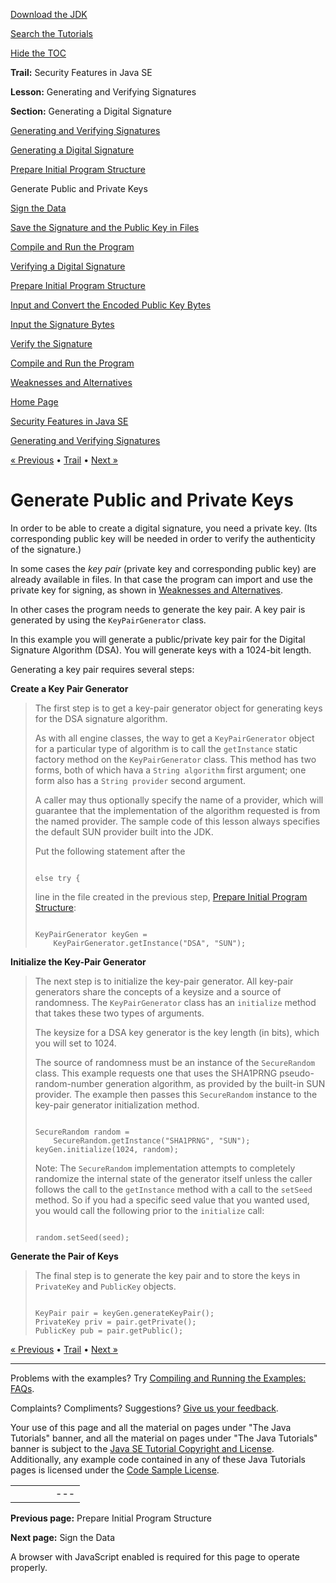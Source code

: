 [Download
the JDK](http://java.sun.com/javase/6/download.jsp)
  
[Search the
Tutorials](../../search.html)
  
[Hide the TOC](javascript:toggleLeft())

**Trail:** Security Features in Java SE
  
**Lesson:** Generating and Verifying Signatures
  
**Section:** Generating a Digital Signature

[Generating and Verifying Signatures](index.html)

[Generating a Digital Signature](gensig.html)

[Prepare Initial Program Structure](step1.html)

Generate Public and Private Keys

[Sign the Data](step3.html)

[Save the Signature and the Public Key in Files](step4.html)

[Compile and Run the Program](step5.html)

[Verifying a Digital Signature](versig.html)

[Prepare Initial Program Structure](vstep1.html)

[Input and Convert the Encoded Public Key Bytes](vstep2.html)

[Input the Signature Bytes](vstep3.html)

[Verify the Signature](vstep4.html)

[Compile and Run the Program](vstep5.html)

[Weaknesses and Alternatives](enhancements.html)

[Home Page](../../index.html)
>
[Security Features in Java SE](../index.html)
>
[Generating and Verifying Signatures](index.html)

[« Previous](step1.html) • [Trail](../TOC.html) • [Next »](step3.html)

# Generate Public and Private Keys

In order to be able to create a digital signature, you need a private
key. (Its corresponding public key will be needed in order to verify
the authenticity of the signature.)

In some cases the *key pair* (private
key and corresponding public key) are already available
in files. In that case the program can import and use the private key
for signing, as shown in
[Weaknesses and Alternatives](enhancements.html).

In other cases the program needs to generate the key pair.
A key pair is generated by using the `KeyPairGenerator` class.

In this example you will generate a public/private key pair for the
Digital Signature Algorithm (DSA). You will generate keys
with a 1024-bit length.

Generating a key pair requires several steps:

**Create a Key Pair Generator**
> The first step is to get a key-pair generator object for generating
> keys for the DSA signature algorithm.
>
> As with all engine classes, the way to get a
> `KeyPairGenerator` object for a particular type of algorithm
> is to call the `getInstance` static factory method on the
> `KeyPairGenerator` class. This method has two forms,
> both of which hava a `String algorithm` first argument;
> one form also has a `String provider` second argument.
>
> A caller may thus optionally specify the name of a provider,
> which will guarantee that the implementation of the algorithm
> requested is from the named provider.
> The sample code of this lesson always specifies the
> default SUN provider built into the JDK.
>
> Put the following statement after the
>
> ```
>
> else try {
>
> ```
>
> line in the file created in the previous step, [Prepare Initial Program Structure](step1.html):
>
> ```
>
> KeyPairGenerator keyGen =
>     KeyPairGenerator.getInstance("DSA", "SUN");
>
> ```

**Initialize the Key-Pair Generator**
> The next step is to initialize the key-pair generator.
> All key-pair generators share the concepts of a keysize and a
> source of randomness. The `KeyPairGenerator` class has an
> `initialize` method that takes these two types of arguments.
>
> The keysize for a DSA key generator is the key length (in bits), which
> you will set to 1024.
>
> The source of randomness must be an instance of the `SecureRandom`
> class. This example requests one that uses the SHA1PRNG
> pseudo-random-number generation algorithm, as provided by
> the built-in SUN provider. The example then passes this `SecureRandom`
> instance to the key-pair generator initialization method.
>
> ```
>
> SecureRandom random =
>     SecureRandom.getInstance("SHA1PRNG", "SUN");
> keyGen.initialize(1024, random);
>
> ```
>
> Note: The `SecureRandom` implementation attempts to completely randomize
> the internal state of the generator itself unless the caller follows the call to the
> `getInstance` method with a call to the `setSeed`
> method. So if you had a specific seed value that you wanted used, you would
> call the following prior to the `initialize` call:
>
> ```
>
> random.setSeed(seed);
>
> ```

**Generate the Pair of Keys**
> The final step is to generate the key pair and to store the
> keys in `PrivateKey` and `PublicKey` objects.
>
> ```
>
> KeyPair pair = keyGen.generateKeyPair();
> PrivateKey priv = pair.getPrivate();
> PublicKey pub = pair.getPublic();
>
> ```

[« Previous](step1.html)
•
[Trail](../TOC.html)
•
[Next »](step3.html)

---

Problems with the examples? Try [Compiling and Running
the Examples: FAQs](../../information/run-examples.html).
  
Complaints? Compliments? Suggestions? [Give
us your feedback](http://download.oracle.com/javase/feedback.html).

Your use of this page and all the material on pages under "The Java Tutorials" banner,
and all the material on pages under "The Java Tutorials" banner is subject to the [Java SE Tutorial Copyright
and License](../../information/license.html).
Additionally, any example code contained in any of these Java
Tutorials pages is licensed under the
[Code
Sample License](http://developers.sun.com/license/berkeley_license.html).

|  |  |  |  |  |
| --- | --- | --- | --- | --- |
| |  |  | | --- | --- | | duke image | Oracle logo | | [About Oracle](http://www.oracle.com/us/corporate/index.html) | [Oracle Technology Network](http://www.oracle.com/technology/index.html) | [Terms of Service](https://www.samplecode.oracle.com/servlets/CompulsoryClickThrough?type=TermsOfService) | Copyright © 1995, 2011 Oracle and/or its affiliates. All rights reserved. |

**Previous page:** Prepare Initial Program Structure
  
**Next page:** Sign the Data




A browser with JavaScript enabled is required for this page to operate properly.
